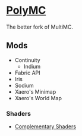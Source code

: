 # [PolyMC](https://polymc.org/)

The better fork of MultiMC.

## Mods

- Continuity
  - Indium
- Fabric API
- Iris
- Sodium
- Xaero's Minimap
- Xaero's World Map

### Shaders
- [Complementary Shaders](https://www.curseforge.com/minecraft/customization/complementary-shaders/files)
